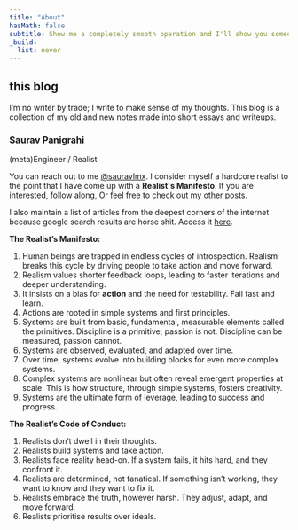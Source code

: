 ```yaml
---
title: "About"
hasMath: false
subtitle: Show me a completely smooth operation and I'll show you someone who's covering mistakes. Real boats rock.
_build:
  list: never
---
```


## this blog 
I’m no writer by trade; I write to make sense of my thoughts. This blog is a collection of my old and new notes made into short essays and writeups.

### Saurav Panigrahi
(meta)Engineer / Realist <br />

You can reach out to me [@sauravlmx](https://x.com/sauravlmx). 
I consider myself a hardcore realist to the point that I have come up with a **Realist's Manifesto**. If you are interested, follow along, Or feel free to check out my other posts. 

I also maintain a list of articles from the deepest corners of the internet because google search results are horse shit. Access it [here](https://narrowfoc.us/linklog). 

**The Realist’s Manifesto:**

1. Human beings are trapped in endless cycles of introspection. Realism breaks this cycle by driving people to take action and move forward.
2. Realism values shorter feedback loops, leading to faster iterations and deeper understanding.
3. It insists on a bias for **action** and the need for testability. Fail fast and learn.
4. Actions are rooted in simple systems and first principles. 
5. Systems are built from basic, fundamental, measurable elements called the primitives. Discipline is a primitive; passion is not. Discipline can be measured, passion cannot. 
6. Systems are observed, evaluated, and adapted over time.
7. Over time, systems evolve into building blocks for even more complex systems.
8. Complex systems are nonlinear but often reveal emergent properties at scale. This is how structure, through simple systems, fosters creativity.
9. Systems are the ultimate form of leverage, leading to success and progress.

**The Realist’s Code of Conduct:**

1. Realists don’t dwell in their thoughts.
2. Realists build systems and take action.
3. Realists face reality head-on. If a system fails, it hits hard, and they confront it.
4. Realists are determined, not fanatical. If something isn’t working, they want to know and they want to fix it.
5. Realists embrace the truth, however harsh. They adjust, adapt, and move forward.
6. Realists prioritise results over ideals.